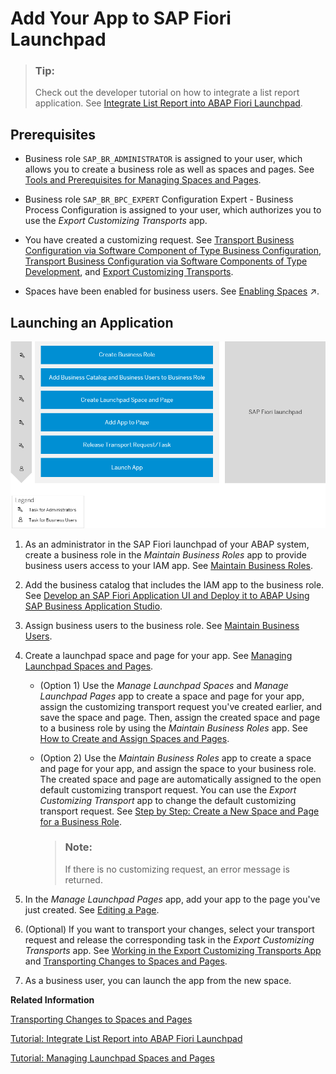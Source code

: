 <!-- loioea41912278ea4525adc3ddd4e4f7988a -->

# Add Your App to SAP Fiori Launchpad



> ### Tip:  
> Check out the developer tutorial on how to integrate a list report application. See [Integrate List Report into ABAP Fiori Launchpad](https://developers.sap.com/tutorials/abap-environment-abap-flp.html#c821f420-092f-47eb-a724-6fd53dbe3a22).



<a name="loioea41912278ea4525adc3ddd4e4f7988a__section_p1q_dll_xrb"/>

## Prerequisites

-   Business role `SAP_BR_ADMINISTRATOR` is assigned to your user, which allows you to create a business role as well as spaces and pages. See [Tools and Prerequisites for Managing Spaces and Pages](https://help.sap.com/viewer/10fd1742ea914256abedb34bf15bd069/Cloud/en-US/a2638d49bf25487fb79a9d0296d3b8bd.html).
-   Business role `SAP_BR_BPC_EXPERT` Configuration Expert - Business Process Configuration is assigned to your user, which authorizes you to use the *Export Customizing Transports* app.

-   You have created a customizing request. See [Transport Business Configuration via Software Component of Type Business Configuration](transport-business-configuration-via-software-component-of-type-business-configuration-03a3611.md), [Transport Business Configuration via Software Components of Type Development](transport-business-configuration-via-software-components-of-type-development-d801854.md), and [Export Customizing Transports](../50-administration-and-ops/export-customizing-transports-a772a0f.md).

-   Spaces have been enabled for business users. See [Enabling Spaces](https://help.sap.com/viewer/10fd1742ea914256abedb34bf15bd069/Cloud/en-US/64a5e1675ce7413791a654d2228a90be.html "There are two parameters and one user setting that influence if the launchpad uses spaces or the home page for displaying the apps.") :arrow_upper_right:.



<a name="loioea41912278ea4525adc3ddd4e4f7988a__section_wzs_2ll_xrb"/>

## Launching an Application

![](images/Launch_Your_App_ABAP_d8b027c.png)

1.  As an administrator in the SAP Fiori launchpad of your ABAP system, create a business role in the *Maintain Business Roles* app to provide business users access to your IAM app. See [Maintain Business Roles](../50-administration-and-ops/maintain-business-roles-8980ad0.md).
2.  Add the business catalog that includes the IAM app to the business role. See [Develop an SAP Fiori Application UI and Deploy it to ABAP Using SAP Business Application Studio](develop-an-sap-fiori-application-ui-and-deploy-it-to-abap-using-sap-business-application-eaaeba4.md).
3.  Assign business users to the business role. See [Maintain Business Users](../50-administration-and-ops/maintain-business-users-e40e710.md).
4.  Create a launchpad space and page for your app. See [Managing Launchpad Spaces and Pages](https://help.sap.com/products/BTP/10fd1742ea914256abedb34bf15bd069/e55f5cc8ccec490f83a00284659bce9f.html).
    -   \(Option 1\) Use the *Manage Launchpad Spaces* and *Manage Launchpad Pages* app to create a space and page for your app, assign the customizing transport request you've created earlier, and save the space and page. Then, assign the created space and page to a business role by using the *Maintain Business Roles* app. See [How to Create and Assign Spaces and Pages](https://help.sap.com/products/BTP/10fd1742ea914256abedb34bf15bd069/a2318ca9a44b474daadaad85feb2f364.html).
    -   \(Option 2\) Use the *Maintain Business Roles* app to create a space and page for your app, and assign the space to your business role. The created space and page are automatically assigned to the open default customizing transport request. You can use the *Export Customizing Transport* app to change the default customizing transport request. See [Step by Step: Create a New Space and Page for a Business Role](https://help.sap.com/products/BTP/10fd1742ea914256abedb34bf15bd069/ab05d9e086554a08af88d6482deb1bcb.html?version=Cloud).

        > ### Note:  
        > If there is no customizing request, an error message is returned.


5.  In the *Manage Launchpad Pages* app, add your app to the page you've just created. See [Editing a Page](https://help.sap.com/products/BTP/10fd1742ea914256abedb34bf15bd069/7b42aad18c53439db2cce55719253674.html?version=Cloud).
6.  \(Optional\) If you want to transport your changes, select your transport request and release the corresponding task in the *Export Customizing Transports* app. See [Working in the Export Customizing Transports App](../50-administration-and-ops/working-in-the-export-customizing-transports-app-cc16fd0.md) and [Transporting Changes to Spaces and Pages](https://help.sap.com/viewer/10fd1742ea914256abedb34bf15bd069/Cloud/en-US/cc9914d702be4ec0b71b8a74d0549b36.html).
7.  As a business user, you can launch the app from the new space.

**Related Information**  


[Transporting Changes to Spaces and Pages](https://help.sap.com/viewer/10fd1742ea914256abedb34bf15bd069/Cloud/en-US/cc9914d702be4ec0b71b8a74d0549b36.html)

[Tutorial: Integrate List Report into ABAP Fiori Launchpad](https://developers.sap.com/tutorials/abap-environment-abap-flp.html)

[Tutorial: Managing Launchpad Spaces and Pages](https://education.hana.ondemand.com/education/pub/s4/index.html?library=library.txt&show=project!PR_4DFA77D97EA8389A)

